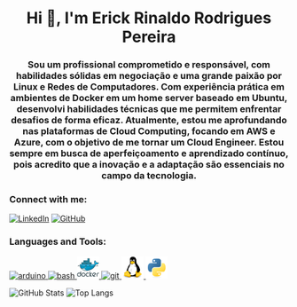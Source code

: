<h1 align="center">Hi 👋, I'm Erick Rinaldo Rodrigues Pereira</h1>
<h3 align="center">Sou um profissional comprometido e responsável, com habilidades sólidas em negociação e uma grande paixão por Linux e Redes de Computadores. Com experiência prática em ambientes de Docker em um home server baseado em Ubuntu, desenvolvi habilidades técnicas que me permitem enfrentar desafios de forma eficaz. Atualmente, estou me aprofundando nas plataformas de Cloud Computing, focando em AWS e Azure, com o objetivo de me tornar um Cloud Engineer. Estou sempre em busca de aperfeiçoamento e aprendizado contínuo, pois acredito que a inovação e a adaptação são essenciais no campo da tecnologia.</h3>

<h3 align="left">Connect with me:</h3>


[![LinkedIn](https://img.shields.io/badge/LinkedIn-0077B5?style=for-the-badge&logo=linkedin&logoColor=white)](https://www.linkedin.com/in/erick-rinaldo)
[![GitHub](https://img.shields.io/badge/GitHub-100000?style=for-the-badge&logo=github&logoColor=white)](https://github.com/94rnerick)


<h3 align="left">Languages and Tools:</h3>
<p align="left"> <a href="https://www.arduino.cc/" target="_blank" rel="noreferrer"> <img src="https://cdn.worldvectorlogo.com/logos/arduino-1.svg" alt="arduino" width="40" height="40"/> </a> <a href="https://www.gnu.org/software/bash/" target="_blank" rel="noreferrer"> <img src="https://www.vectorlogo.zone/logos/gnu_bash/gnu_bash-icon.svg" alt="bash" width="40" height="40"/> </a> <a href="https://www.docker.com/" target="_blank" rel="noreferrer"> <img src="https://raw.githubusercontent.com/devicons/devicon/master/icons/docker/docker-original-wordmark.svg" alt="docker" width="40" height="40"/> </a> <a href="https://git-scm.com/" target="_blank" rel="noreferrer"> <img src="https://www.vectorlogo.zone/logos/git-scm/git-scm-icon.svg" alt="git" width="40" height="40"/> </a> <a href="https://www.linux.org/" target="_blank" rel="noreferrer"> <img src="https://raw.githubusercontent.com/devicons/devicon/master/icons/linux/linux-original.svg" alt="linux" width="40" height="40"/> </a> <a href="https://www.python.org" target="_blank" rel="noreferrer"> <img src="https://raw.githubusercontent.com/devicons/devicon/master/icons/python/python-original.svg" alt="python" width="40" height="40"/> </a> </p>



![GitHub Stats](https://github-readme-stats.vercel.app/api?username=94rnerick&theme=transparent&bg_color=000&border_color=30A3DC&show_icons=true&icon_color=30A3DC&title_color=E94D5F&text_color=FFF) ![Top Langs](https://github-readme-stats-git-masterrstaa-rickstaa.vercel.app/api/top-langs/?username=94rnerick&bg_color=000&border_color=30A3DC&title_color=E94D5F&text_color=FFF)
